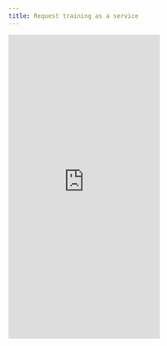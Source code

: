 ```yaml
---
title: Request training as a service
---
```


<iframe src="https://docs.google.com/forms/d/e/1FAIpQLSfP8IVOgriGg35fAzIAf0Fhnkhxc96onI5ucp2BUUiRG3FoWQ/viewform?embedded=true" class="w-100" height="600px" frameborder="0" marginheight="0" marginwidth="0">Loading…</iframe>
